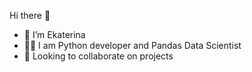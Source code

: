 Hi there 👋
- 👋 I’m Ekaterina
- 🌱👀 I am Python developer and Pandas Data Scientist
- 💞️ Looking to collaborate on projects

<!---
kora21/kora21 is a ✨ special ✨ repository because its `README.md` (this file) appears on your GitHub profile.
You can click the Preview link to take a look at your changes.
--->
